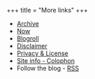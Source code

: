 +++
title = "More links"
+++

- [Archive](/blog/)
- [Now](/now/)
- [Blogroll](/links/)
- [Disclaimer](/disclaimer/)
- [Privacy & License](/privacy/)
- [Site info - Colophon](/metrics/)
- Follow the blog - [RSS](/atom.xml) 